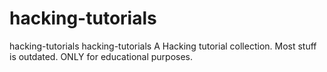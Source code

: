 # hacking-tutorials

hacking-tutorials hacking-tutorials  A Hacking tutorial collection. Most stuff is outdated. ONLY for educational purposes.






